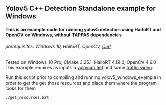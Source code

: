 ## Yolov5 C++ Detection Standalone example for Windows
#### This is an example code for running yolov5 detection using HailoRT and OpenCV on Windows, without TAPPAS dependencies

###### prerequisites: Windows 10, HailoRT, OpenCV, [Curl](https://curl.se/windows/)

Tested on Windows 10 Pro, CMake 3.25.1, HailoRT 4.12.0, OpenCV 4.6.0
This example requires as inputs a [yolov5m.hef](https://hailo-model-zoo.s3.eu-west-2.amazonaws.com/ModelZoo/Compiled/v2.6.0/yolov5m.hef) and some [traffic video](https://hailo.files.com/files/Hailo_AEs/Examples_Videos). 

Run this script prior to compiling and running yolov5_windows_example in order to get the get those resources and place them where the program looks for them 

```
./get_resources.bat 
```
